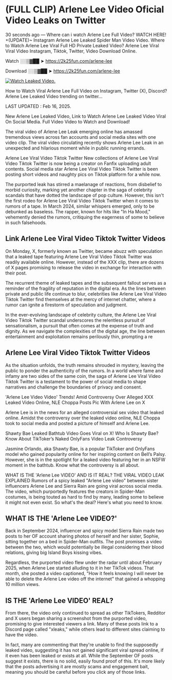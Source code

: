# (FULL CLIP) Arlene Lee Video Oficial Video Leaks on Twitter

30 seconds ago — Where can i watch Arlene Lee Full Video? WATCH HERE! +(UPDATE)~ Instagram Arlene Lee Leaked Spider Man Video Video. Where to Watch Arlene Lee Viral Full HD Private Leaked Video? Arlene Lee Viral Viral Video Instagram, Tiktok, Twitter, Video Download Online.

Watch ░░▒▓██ ➤ https://2k25fun.com/arlene-lee

Download ░░▒▓██ ➤ https://2k25fun.com/arlene-lee

[![Watch Leaked Video.](https://miro.medium.com/v2/resize:fit:828/format:webp/1*cilzJN44JGOrTw9NJCrNHA.gif "Watch Leaked Video")](https://2k25fun.com/arlene-lee)

How to Watch Viral Arlene Lee Full Video on Instagram, Twitter (X), Discord? Arlene Lee Leaked Video trending on twitter...

LAST UPDATED : Feb 16, 2025.

New Arlene Lee Leaked Video, Link to Watch Arlene Lee Leaked Video Viral On Social Media. Full Video Video to Watch and Download!

The viral video of Arlene Lee Leak emerging online has amassed tremendous views across fan accounts and social media sites with one video clip. The viral video circulating recently shows Arlene Lee Leak in an unexpected and hilarious moment while in public running errands.

Arlene Lee Viral Video Tiktok Twitter New collections of Arlene Lee Viral Video Tiktok Twitter is now being a creator on Fanfix uploading adult contents. Social media star Arlene Lee Viral Video Tiktok Twitter is been posting short videos and naughty pics on Tiktok platform for a while now.

The purported leak has stirred a maelanage of reactions, from disbelief to morbid curiosity, marking yet another chapter in the saga of celebrity scandals that have dotted the landscape of pop culture. However, this isn't the first rodeo for Arlene Lee Viral Video Tiktok Twitter when it comes to rumors of a tape. In March 2024, similar whispers emerged, only to be debunked as baseless. The rapper, known for hits like "In Ha Mood," vehemently denied the rumors, critiquing the eagerness of some to believe in such falsehoods.

## Link Arlene Lee Viral Video Tiktok Twitter Videos

On Monday, X, formerly known as Twitter, became abuzz with speculation that a leaked tape featuring Arlene Lee Viral Video Tiktok Twitter was readily available online. However, instead of the XXX clip, there are dozens of X pages promising to release the video in exchange for interaction with their post.

The recurrent theme of leaked tapes and the subsequent fallout serves as a reminder of the fragility of reputation in the digital era. As the lines between private and public life continue to blur, celebrities like Arlene Lee Viral Video Tiktok Twitter find themselves at the mercy of internet chatter, where a rumor can ignite a firestorm of speculation and judgment.

In the ever-evolving landscape of celebrity culture, the Arlene Lee Viral Video Tiktok Twitter scandal underscores the relentless pursuit of sensationalism, a pursuit that often comes at the expense of truth and dignity. As we navigate the complexities of the digital age, the line between entertainment and exploitation remains perilously thin, prompting a re

##  Arlene Lee Viral Video Tiktok Twitter Videos

As the situation unfolds, the truth remains shrouded in mystery, leaving the public to ponder the authenticity of the rumors. In a world where fame and infamy are two sides of the same coin, the saga of Arlene Lee Viral Video Tiktok Twitter is a testament to the power of social media to shape narratives and challenge the boundaries of privacy and consent.

'Arlene Lee Video Video' Trends! Amid Controversy Over Alleged XXX Leaked Video Online, NLE Choppa Posts Pic With Arlene Lee on X

Arlene Lee is in the news for an alleged controversial sex video that leaked online. Amidst the controversy over the leaked video online, NLE Choppa took to social media and posted a picture of himself and Arlene Lee.

Shawty Bae Leaked Bathtub Video Goes Viral on X! Who Is Shawty Bae? Know About TikToker’s Naked OnlyFans Video Leak Controversy

Jasmine Orlando, aka Shawty Bae, is a popular TikToker and OnlyFans model who gained popularity online for her inspiring content on Bell’s Palsy. However, she is in the spotlight for a leaked video featuring her in an NSFW moment in the bathtub. Know what the controversy is all about.

WHAT IS THE 'Arlene Lee VIDEO' AND IS IT REAL? THE VIRAL VIDEO LEAK EXPLAINED Rumors of a spicy leaked "Arlene Lee video" between sister influencers Arlene Lee and Sierra Rain are going viral across social media. The video, which purportedly features the creators in Spider-Man costumes, is being touted as hard to find by many, leading some to believe it might not even exist. So what's the deal? Here's what you need to know.

## WHAT IS THE 'Arlene Lee VIDEO?'

Back in September 2024, influencer and spicy model Sierra Rain made two posts to her OF account sharing photos of herself and her sister, Sophie, sitting together on a bed in Spider-Man outfits. The post promises a video between the two, which would potentially be illegal considering their blood relations, giving big Island Boys kissing vibes.

Regardless, the purported video flew under the radar until about February 2025, when Arlene Lee started alluding to it in her TikTok videos. That month, she posted a video captioned, "How it feels knowing I will never be able to delete the Arlene Lee video off the internet" that gained a whopping 10 million views.

## IS THE 'Arlene Lee VIDEO' REAL?

From there, the video only continued to spread as other TikTokers, Redditor and X users began sharing a screenshot from the purported video, promising to give interested viewers a link. Many of these posts link to a Discord page called "xleaks," while others lead to different sites claiming to have the video.

In fact, many are commenting that they're unable to find the supposedly leaked video, suggesting it has not gained significant viral spread online, if it even has been leaked or exists at all. While the September OF posts suggest it exists, there is no solid, easily found proof of this. It's more likely that the posts advertising it are mostly scams and engagement bait, meaning you should be careful before you click any of those links.